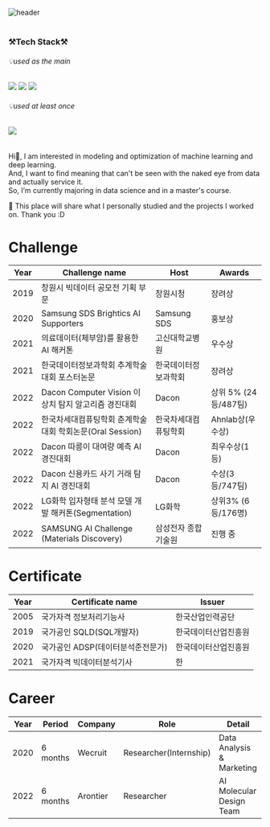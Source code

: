 ![header](https://capsule-render.vercel.app/api?type=slice&color=&text=%20print(JunYoung)%20%20&height=200&fontSize=60) 
<br>
&nbsp;&nbsp;&nbsp;&nbsp;&nbsp;&nbsp;&nbsp;&nbsp;&nbsp;&nbsp;&nbsp;&nbsp;&nbsp;&nbsp;&nbsp;&nbsp;&nbsp;&nbsp;&nbsp;&nbsp;&nbsp;&nbsp;&nbsp;&nbsp;&nbsp;&nbsp;&nbsp;&nbsp;&nbsp;&nbsp;&nbsp;&nbsp;&nbsp;&nbsp;&nbsp;&nbsp;&nbsp;&nbsp;&nbsp;&nbsp;&nbsp;&nbsp;&nbsp;&nbsp;&nbsp;&nbsp;&nbsp;&nbsp;&nbsp;&nbsp;&nbsp;&nbsp;&nbsp;&nbsp;&nbsp;&nbsp;&nbsp;&nbsp;&nbsp;&nbsp;&nbsp;&nbsp;&nbsp;
### ⚒Tech Stack⚒ <br>
###### 💡used as the main<br>

<img src="https://img.shields.io/badge/Python-3766AB?style=flat-square&logo=Python&logoColor=white"/></a> 
<img src="https://img.shields.io/badge/R-276DC3?style=flat-square&logo=R&logoColor=white"/></a>
<img src="https://img.shields.io/badge/MySQL-4479A1?style=flat-square&logo=MySQL&logoColor=white"/></a>

###### 💡used at least once<br>
<img src="https://img.shields.io/badge/Linux-FCC624?style=flat-square&logo=Linux&logoColor=white"/></a><br>
<br>
<br>
Hi👋, I am interested in modeling and optimization of machine learning and deep learning.<br>
And, I want to find meaning that can't be seen with the naked eye from data and actually service it. <br>
So, I’m currently majoring in data science and in a master's course.<br>

📣 This place will share what I personally studied and the projects I worked on.
Thank you :D


# Challenge

| Year |  Challenge name   | Host | Awards  |
|---|---|---|---|
|2019|창원시 빅데이터 공모전 기획 부문|창원시청|장려상|
|2020|Samsung SDS Brightics AI Supporters|Samsung SDS|홍보상|
|2021|의료데이터(체부암)를 활용한 AI 해커톤|고신대학교병원|우수상|
|2021|한국데이터정보과학회 추계학술대회 포스터논문 |한국데이터정보과학회|장려상|
|2022|Dacon Computer Vision 이상치 탐지 알고리즘 경진대회|Dacon|상위 5% (24등/487팀)|
|2022|한국차세대컴퓨팅학회 춘계학술대회 학회논문(Oral Session) |한국차세대컴퓨팅학회|Ahnlab상(우수상)|
|2022|Dacon 따릉이 대여량 예측 AI 경진대회 |Dacon|최우수상(1등)|
|2022|Dacon 신용카드 사기 거래 탐지 AI 경진대회 |Dacon|수상(3등/747팀)|
|2022|LG화학 입자형태 분석 모델 개발 해커톤(Segmentation) |LG화학|상위3% (6등/176명)|
|2022|SAMSUNG AI Challenge (Materials Discovery) |삼성전자 종합기술원|진행 중|


# Certificate
| Year |  Certificate name | Issuer | 
|---|---|---|
|2005|국가자격 정보처리기능사|한국산업인력공단|
|2019|국가공인 SQLD(SQL개발자)|한국데이터산업진흥원|
|2020|국가공인 ADSP(데이터분석준전문가)|한국데이터산업진흥원|
|2021|국가자격 빅데이터분석기사|한|


# Career
| Year | Period |  Company | Role | Detail |
|---|---|---|---|---|
|2020|6 months|Wecruit|Researcher(Internship)|Data Analysis & Marketing|
|2022|6 months|Arontier|Researcher|AI Molecular Design Team|
